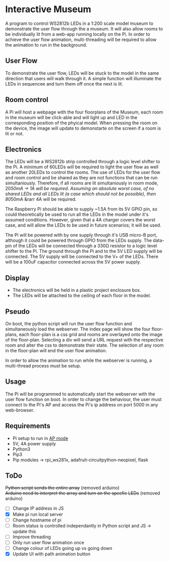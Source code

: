# Interactive Museum

A program to control WS2812b LEDs in a 1:200 scale model museum to demonstrate the user flow through the a museum. It will also allow rooms to be individually lit from a web-app running locally on the Pi. In order to achieve the user flow animation, multi-threading will be required to allow the animation to run in the background.

## User Flow
To demonstrate the user flow, LEDs will be stuck to the model in the same direction that users will walk through it. A simple function will illuminate the LEDs in sequencee and turn them off once the next is lit.

## Room control
A Pi will host a webpage with the four floorplans of the Museum, each room in the museum will be click-able and will light up and LED in the corresponding position of the phyical model. When pressing the room on the device, the image will update to demonstarte on the screen if a room is lit or not.

## Electronics
The LEDs will be a WS2812b strip controlled through a logic level shifter to the Pi.
A minimum of 60LEDs will be required to light the user flow as well as another 20LEDs to control the rooms. The use of LEDs for the user flow and room control and be shared as they are not functions that can be run simultaniously. Therefore, if all rooms are lit simultaniously in room mode, 20*50mA &rarr; 1A will be required. Assuming an absolute worst case, of no shared LEDs and all LEDs lit (a case which should not be possible), then 80*50mA &rarr 4A will be required.

The Raspberry Pi should be able to supply ~1.5A from its 5V GPIO pin, so could theoretically be used to run all the LEDs in the model under it's assumed conditions. However, given that a 4A charger covers the worst case, and will allow the LEDs to be used in future scenarios; it will be used.

The Pi will be powered with by one supply through it's USB micro-B port, although it could be powered through GPIO from the LEDs supply. The data-pin of the LEDs will be connected through a 330Ω resistor to a logic level shifter to the Pi. The ground through the Pi and to the 5V LED supply will be connected. The 5V supply will be connected to the V+ of the LEDs. There will be a 100uF capacitor connected across the 5V power supply.

## Display
* The electronics will be held in a plastic project enclosure box.
* The LEDs will be attached to the ceiling of each floor in the model.


## Pseudo
On boot, the python script will run the user flow function and simultaneously load the webserver. The index page will show the four floor-plans, each floor-plan is a css grid and rooms are overlayed onto the image of the floor-plan. Selecting a div will send a URL request with the respective room and alter the css to demonstrate their state. The selection of any room in the floor-plan will end the user flow animation.

In order to allow the animation to run while the webserver is running, a multi-thread process must be setup.


## Usage
The Pi will be programmed to automatically start the webserver with the user flow function on boot. In order to change the behaviour, the user must connect to the Pi's AP and access the Pi's ip address on port 5000 in any web-browser.

## Requirements
* Pi setup to run in [AP mode](https://www.raspberrypi.org/documentation/configuration/wireless/access-point.md)
* 5V, 4A power supply
* Python3
* Pip3
* Pip modules &rarr; rpi_ws281x, adafruit-circuitpython-neopixel, flask


## ToDo
~~Python script sends the entire array~~ (removed arduino)  
~~Arduino need to interpret the array and turn on the specfic LEDs~~ (removed arduino)  
- [ ] Change IP address in JS  
- [x] Make pi run local server  
- [ ] Change hostname of pi  
- [ ] Room status is controlled independantly in Python script and JS &rarr; update this  
- [ ] Improve threading
- [ ] Only run user flow animation once
- [ ] Change colour of LEDs going up vs going down
- [x] Update UI with path animation button